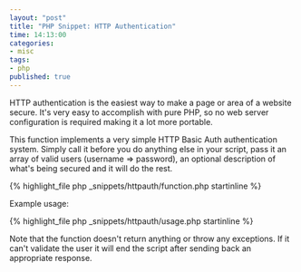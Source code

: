 ```yaml
---
layout: "post"
title: "PHP Snippet: HTTP Authentication"
time: 14:13:00
categories:
- misc
tags:
- php
published: true
---
```

HTTP authentication is the easiest way to make a page or area of a website secure. It's very easy to accomplish with pure PHP, so no web server configuration is required making it a lot more portable.

This function implements a very simple HTTP Basic Auth authentication system. Simply call it before you do anything else in your script, pass it an array of valid users (username => password), an optional description of what's being secured and it will do the rest.

{% highlight_file php _snippets/httpauth/function.php startinline %}

Example usage:

{% highlight_file php _snippets/httpauth/usage.php startinline %}

Note that the function doesn't return anything or throw any exceptions. If it can't validate the user it will end the script after sending back an appropriate response.
